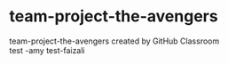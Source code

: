 # team-project-the-avengers
team-project-the-avengers created by GitHub Classroom  
test -amy
test-faizali
